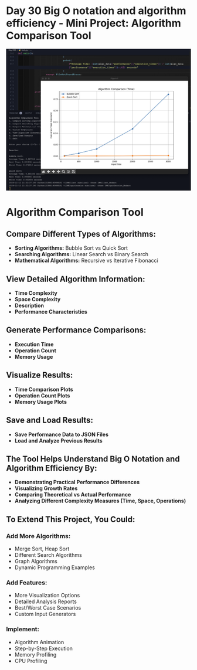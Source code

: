 # Day 30 Big O notation and algorithm efficiency - Mini Project: Algorithm Comparison Tool

![Algorithm](/Day%20030/tool.png)

# Algorithm Comparison Tool

## Compare Different Types of Algorithms:

- **Sorting Algorithms:** Bubble Sort vs Quick Sort
- **Searching Algorithms:** Linear Search vs Binary Search
- **Mathematical Algorithms:** Recursive vs Iterative Fibonacci

## View Detailed Algorithm Information:

- **Time Complexity**
- **Space Complexity**
- **Description**
- **Performance Characteristics**

## Generate Performance Comparisons:

- **Execution Time**
- **Operation Count**
- **Memory Usage**

## Visualize Results:

- **Time Comparison Plots**
- **Operation Count Plots**
- **Memory Usage Plots**

## Save and Load Results:

- **Save Performance Data to JSON Files**
- **Load and Analyze Previous Results**

## The Tool Helps Understand Big O Notation and Algorithm Efficiency By:

- **Demonstrating Practical Performance Differences**
- **Visualizing Growth Rates**
- **Comparing Theoretical vs Actual Performance**
- **Analyzing Different Complexity Measures (Time, Space, Operations)**

## To Extend This Project, You Could:

### Add More Algorithms:

- Merge Sort, Heap Sort
- Different Search Algorithms
- Graph Algorithms
- Dynamic Programming Examples

### Add Features:

- More Visualization Options
- Detailed Analysis Reports
- Best/Worst Case Scenarios
- Custom Input Generators

### Implement:

- Algorithm Animation
- Step-by-Step Execution
- Memory Profiling
- CPU Profiling
